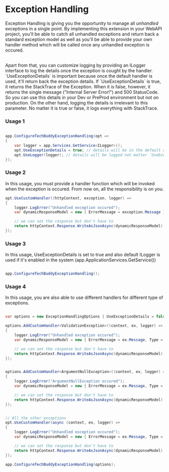 ﻿# Exception Handling

Exception Handling is giving you the opportunity to manage all *unhandled* exceptions in a single point. By implementing this extension in your WebAPI project, 
you'll be able to catch all unhandled exceptions and return back a standard exception model as well as you'll be able to provide your own handler method which will be called once any unhandled exception is occured.

<br>
Apart from that, you can customize logging by providing an ILogger interface to log the details once the exception is cought by the handler. 
`UseExceptionDetails` is important because once the default handler is used, it'll return back the exception details. 
If `UseExceptionDetails` is true, it returns the StackTrace of the Exception. 
When it is false, however, it returns the single message ("Internal Server Error!") and 500 StatusCode. So you can use this details in your Dev or PreProd environment but not on production. 
On the other hand, logging the details is irrelevant to this parameter. No matter it is true or false, it logs everything with StackTrace.  

### Usage 1  

```csharp

app.ConfigureTechBuddyExceptionHandling(opt =>
{
    var logger = app.Services.GetService<ILogger>();
    opt.UseExceptionDetails = true; // details will be in the default response model (`DefaultExceptionHandlerResponseModel`)
    opt.UseLogger(logger); // details will be logged not matter `UseExceptionDetails` is true or false
});

```

### Usage 2  

In this usage, you must provide a handler function which will be invoked when the exception is occured. From now on, all the responsibility is on you.

```csharp
opt.UseCustomHandler((httpContext, exception, logger) => 
{
    logger.LogError("Unhandled exception occured");
    var dynamicResponseModel = new { ErrorMessage = exception.Message };

    // we can set the response but don't have to
    return httpContext.Response.WriteAsJsonAsync(dynamicResponseModel);
});
```

### Usage 3

In this usage, UseExceptionDetails is set to true and also default ILogger is used if it's enabled in the system (app.ApplicationServices.GetService<ILogger>())

```csharp

app.ConfigureTechBuddyExceptionHandling();

```


### Usage 4

In this usage, you are also able to use different handlers for different type of exceptions.

```csharp

var options = new ExceptionHandlingOptions { UseExceptionDetails = false };

options.AddCustomHandler<ValidationException>((context, ex, logger) =>
{
    logger.LogError("Unhandled exception occured");
    var dynamicResponseModel = new { ErrorMessage = ex.Message, Type = "ValidationException" };

    // we can set the response but don't have to
    return httpContext.Response.WriteAsJsonAsync(dynamicResponseModel);
});


options.AddCustomHandler<ArgumentNullException>((context, ex, logger) =>
{
    logger.LogError("ArgumentNullException occured");
    var dynamicResponseModel = new { ErrorMessage = ex.Message, Type = "ArgumentNullException" };

    // we can set the response but don't have to
    return httpContext.Response.WriteAsJsonAsync(dynamicResponseModel);
});


// All the other exceptions
opt.UseCustomHandler(async (context, ex, logger) =>
{
    logger.LogError("Unhandled exception occured");
    var dynamicResponseModel = new { ErrorMessage = ex.Message, Type = "Exception" };

    // we can set the response but don't have to
    return httpContext.Response.WriteAsJsonAsync(dynamicResponseModel);
});

app.ConfigureTechBuddyExceptionHandling(options);

```